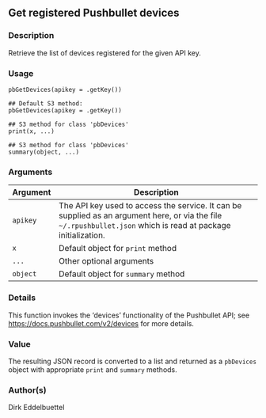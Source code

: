 ## Get registered Pushbullet devices

### Description

Retrieve the list of devices registered for the given API key.

### Usage

    pbGetDevices(apikey = .getKey())

    ## Default S3 method:
    pbGetDevices(apikey = .getKey())

    ## S3 method for class 'pbDevices'
    print(x, ...)

    ## S3 method for class 'pbDevices'
    summary(object, ...)

### Arguments

| Argument | Description                                                                                                                                                    |
|----------|----------------------------------------------------------------------------------------------------------------------------------------------------------------|
| `apikey` | The API key used to access the service. It can be supplied as an argument here, or via the file `~/.rpushbullet.json` which is read at package initialization. |
| `x`      | Default object for `print` method                                                                                                                              |
| `...`    | Other optional arguments                                                                                                                                       |
| `object` | Default object for `summary` method                                                                                                                            |

### Details

This function invokes the ‘devices’ functionality of the Pushbullet API;
see <https://docs.pushbullet.com/v2/devices> for more details.

### Value

The resulting JSON record is converted to a list and returned as a
`pbDevices` object with appropriate `print` and `summary` methods.

### Author(s)

Dirk Eddelbuettel
